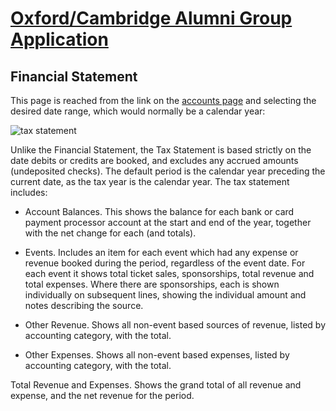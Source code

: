 # [Oxford/Cambridge Alumni Group Application](index.md)

## Financial Statement

This page is reached from the link on the [accounts page](accounts.md) and selecting the desired date range, which would normally be a calendar year:

![tax statement](images/tax_statement.png)

Unlike the Financial Statement, the Tax Statement is based strictly on the date debits or credits are booked, and excludes any accrued amounts (undeposited checks). The default period is the calendar year preceding the current date, as the tax year is the calendar year. The tax statement includes:

- Account Balances. This shows the balance for each bank or card payment processor account at the start and end of the year, together with the net change for each (and totals).

- Events. Includes an item for each event which had any expense or revenue booked during the period, regardless of the event date. For each event it shows total ticket sales, sponsorships, total revenue and total expenses. Where there are sponsorships, each is shown individually on subsequent lines, showing the individual amount and notes describing the source.

- Other Revenue. Shows all non-event based sources of revenue, listed by accounting category, with the total.

- Other Expenses. Shows all non-event based expenses, listed by accounting category, with the total.

Total Revenue and Expenses. Shows the grand total of all revenue and expense, and the net revenue for the period.
